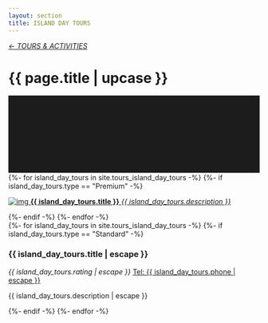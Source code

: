 ```yaml
---
layout: section
title: ISLAND DAY TOURS
---
```

<div class="content-section">
    <em class="left-text"><a href="tours.html">&larr; TOURS &amp; ACTIVITIES</a></em>
    <h1 class="left-text" id="wide-tours">{{ page.title | upcase }}</h1>
    <svg xmlns="http://www.w3.org/2000/svg" viewBox="0 0 650 200">
		<rect width="650" height="200" style="fill:#1c1c1c"/>
	</svg>
</div>


<div class="content">
<div class="decoration"></div>
{%- for island_day_tours in site.tours_island_day_tours -%}
	{%- if island_day_tours.type == "Premium" -%}
	<a href="{{ island_day_tours.url | remove: '/' }}">
		<div class="container no-bottom">
			<p class="column-responsive half-bottom">
			<img src="assets/images/logo/{{ island_day_tours.logo }}.jpg" alt="img">
			<strong>{{ island_day_tours.title }}</strong>
			<em>{{ island_day_tours.description }}</em>
			<div class="clear"></div>
			</p>
		</div>
	</a>
	<div class="decoration"></div>
	{%- endif -%}
{%- endfor -%}

</div><!-- /Premium -->

<div class="content">
	<div class="clear"></div>
	<div class="decoration"></div>
	{%- for island_day_tours in site.tours_island_day_tours -%}
		{%- if island_day_tours.type == "Standard" -%}
		<div class="container">
			<h3>{{ island_day_tours.title | escape }}</h3>
			<em class="ratings">{{ island_day_tours.rating | escape }}</em>
			<a class="contact-call" href="tel:{{ island_day_tours.phone | escape }}">Tel: {{ island_day_tours.phone | escape }}</a>
			<p class="no-bottom">
			{{ island_day_tours.description | escape }}
			</p>
		</div>
		<div class="decoration"></div>
		{%- endif -%}
	{%- endfor -%}

</div><!-- /Standard -->